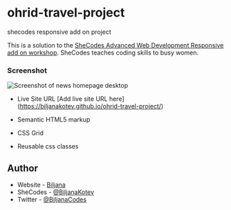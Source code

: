# ohrid-travel-project
 shecodes responsive add on project
 
  
This is a solution to the [SheCodes Advanced Web Development Responsive add on workshop](https://www.shecodes.io/workshops/shecodes-responsive-add-on-0a8fe280-1cb3-4c84-8a7d-339d8b5359fb/projects/1409733). SheCodes teaches coding skills to busy women. 


 ### Screenshot

![Screenshot of news homepage desktop](https://i.postimg.cc/fRLCqzXf/ohrid-travel-project-netlify-app.png?raw=true "Desktop Screenshot")

- Live Site URL [Add live site URL here] (https://biljanakotev.github.io/ohrid-travel-project/)

- Semantic HTML5 markup
- CSS Grid
- Reusable css classes


## Author

- Website - [Biljana](https://www.github/biljanakotev)
- SheCodes - [@BiljanaKotev](https://www.shecodes.io/graduates/36155-biljana-kotevska)
- Twitter - [@BiljanaCodes](https://twitter.com/BiljanaCodes)
